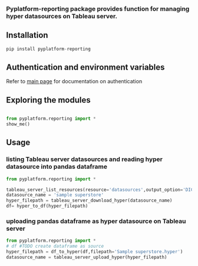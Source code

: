 ### Pyplatform-reporting package provides function for managing  hyper datasources on Tableau server.

## Installation
```python
pip install pyplatform-reporting
```

## Authentication and environment variables
Refer to [main page](https://github.com/mhadi813/pyplatform) for documentation on authentication

## Exploring the modules
```python

from pyplatform.reporting import *
show_me()
```

## Usage
### listing Tableau server datasources and reading hyper datasource into pandas dataframe
```python
from pyplatform.reporting import *

tableau_server_list_resources(resource='datasources',output_option='DICT')
datasource_name = 'sample superstore'
hyper_filepath = tableau_server_download_hyper(datasource_name)
df= hyper_to_df(hyper_filepath)

```

### uploading pandas dataframe as hyper datasource on Tableau server
```python
from pyplatform.reporting import *
# df #TODO create dataframe as source
hyper_filepath = df_to_hyper(df,filepath='Sample superstore.hyper')
datasource_name = tableau_server_upload_hyper(hyper_filepath)

```